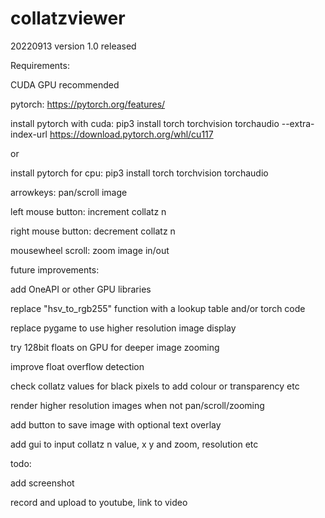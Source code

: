 # collatzviewer

20220913 version 1.0 released



Requirements:

CUDA GPU recommended

pytorch: https://pytorch.org/features/

install pytorch with cuda: pip3 install torch torchvision torchaudio --extra-index-url https://download.pytorch.org/whl/cu117

or

install pytorch for cpu: pip3 install torch torchvision torchaudio



arrowkeys: pan/scroll image

left mouse button: increment collatz n

right mouse button: decrement collatz n

mousewheel scroll: zoom image in/out




future improvements:

add OneAPI or other GPU libraries

replace "hsv_to_rgb255" function with a lookup table and/or torch code

replace pygame to use higher resolution image display

try 128bit floats on GPU for deeper image zooming

improve float overflow detection

check collatz values for black pixels to add colour or transparency etc

render higher resolution images when not pan/scroll/zooming

add button to save image with optional text overlay

add gui to input collatz n value, x y and zoom, resolution etc

todo:

add screenshot


record and upload to youtube, link to video
